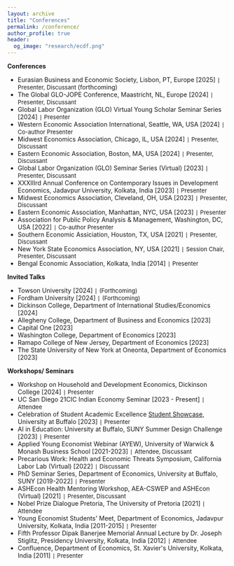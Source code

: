 ```yaml
---
layout: archive
title: "Conferences"
permalink: /conference/
author_profile: true
header:
  og_image: "research/ecdf.png"
---
```


**Conferences**
- Eurasian Business and Economic Society, Lisbon, PT, Europe [2025] `|` <span style="font-size:13px;"> Presenter, Discussant </span> (forthcoming)
- The Global GLO-JOPE Conference, Maastricht, NL, Europe [2024] `|` <span style="font-size:13px;"> Presenter, Discussant </span>
- Global Labor Organization (GLO) Virtual Young Scholar Seminar Series [2024] `|` <span style="font-size:13px;"> Presenter </span>
- Western Economic Association International, Seattle, WA, USA [2024] `|` <span style="font-size:13px;"> Co-author Presenter </span>
- Midwest Economics Association, Chicago, IL, USA [2024] `|` <span style="font-size:13px;"> Presenter, Discussant </span>
- Eastern Economic Association, Boston, MA, USA [2024] `|` <span style="font-size:13px;"> Presenter, Discussant </span>
- Global Labor Organization (GLO) Seminar Series (Virtual) [2023] `|` <span style="font-size:13px;"> Presenter, Discussant </span>
- XXXIIIrd Annual Conference on Contemporary Issues in Development Economics, Jadavpur University, Kolkata, India [2023] `|` <span style="font-size:13px;"> Presenter </span>
- Midwest Economics Association, Cleveland, OH, USA [2023] `|` <span style="font-size:13px;"> Presenter, Discussant </span>
- Eastern Economic Association, Manhattan, NYC, USA [2023] `|` <span style="font-size:13px;"> Presenter </span>
- Association for Public Policy Analysis & Management, Washington, DC, USA [2022] `|` <span style="font-size:13px;"> Co-author Presenter </span>
- Southern Economic Assiciation, Houston, TX, USA [2021]  `|` <span style="font-size:13px;"> Presenter, Discussant </span>
- New York State Economics Association, NY, USA [2021] `|` <span style="font-size:13px;"> Session Chair, Presenter, Discussant </span>
- Bengal Economic Association, Kolkata, India [2014]  `|` <span style="font-size:13px;"> Presenter </span>

**Invited Talks**
- Towson University [2024] `|` <span style="font-size:13px;"> (Forthcoming) </span>
- Fordham University [2024] `|` <span style="font-size:13px;"> (Forthcoming) </span>
- Dickinson College, Department of International Studies/Economics [2024]
- Allegheny College, Department of Business and Economics [2023]
- Capital One [2023]
- Washington College, Department of Economics [2023]
- Ramapo College of New Jersey, Department of Economics [2023]
- The State University of New York at Oneonta, Department of Economics [2023]
  
**Workshops/ Seminars**
- Workshop on Household and Development Economics, Dickinson College [2024] `|` <span style="font-size:13px;"> Presenter </span>
- UC San Diego 21CIC Indian Economy Seminar [2023 - Present] `|` <span style="font-size:13px;"> Attendee </span>
- Celebration of Student Academic Excellence [Student Showcase](https://www.buffalo.edu/celebration-of-academic-excellence/StudentExcellence/showcase/school-showcase.html#4), University at Buffalo [2023] `|` <span style="font-size:13px;"> Presenter </span>
- AI in Education: University at Buffalo, SUNY Summer Design Challenge [2023] `|` <span style="font-size:13px;"> Presenter </span>
- Applied Young Economist Webinar (AYEW), University of Warwick & Monash Business School [2021-2023] `|` <span style="font-size:13px;"> Attendee, Discussant </span>
- Precarious Work: Health and Economic Threats Symposium, California Labor Lab (Virtual) [2022] `|` <span style="font-size:13px;"> Discussant </span>
- PhD Seminar Series, Department of Economics, University at Buffalo, SUNY [2019-2022] `|` <span style="font-size:13px;"> Presenter </span>
- ASHEcon Health Mentoring Workshop, AEA-CSWEP and ASHEcon (Virtual) [2021] `|` <span style="font-size:13px;"> Presenter, Discussant </span>
- Nobel Prize Dialogue Pretoria, The University of Pretoria [2021] `|` <span style="font-size:13px;"> Attendee </span>
- Young Economist Students' Meet, Department of Economics, Jadavpur University, Kolkata, India [2011-2015] `|` <span style="font-size:13px;"> Presenter </span>
- Fifth Professor Dipak Banerjee Memorial Annual Lecture by Dr. Joseph Stiglitz, Presidency University, Kolkata, India [2012] `|` <span style="font-size:13px;"> Attendee </span>
- Confluence, Department of Economics, St. Xavier's University, Kolkata, India [2011] `|` <span style="font-size:13px;"> Presenter </span>



